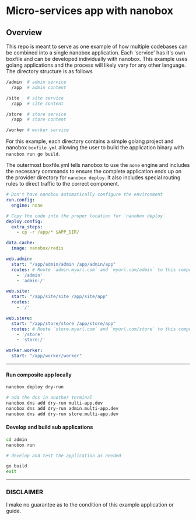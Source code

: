 # Micro-services app with nanobox

## Overview

This repo is meant to serve as one example of how multiple codebases can be combined into a single nanobox application. Each 'service' has it's own boxfile and can be developed individually with nanobox. This example uses golang applications and the process will likely vary for any other language. The directory structure is as follows

```sh
/admin  # admin service
  /app  # admin content

/site   # site service
  /app  # site content

/store  # store service
  /app  # store content

/worker # worker service
```

For this example, each directory contains a simple golang project and nanobox `boxfile.yml` allowing the user to build the application binary with `nanobox run go build`.

The outermost boxfile.yml tells nanobox to use the `none` engine and includes the necessary commands to ensure the complete application ends up on the provider directory for `nanobox deploy`. It also includes special routing rules to direct traffic to the correct component.
```yaml
# Don't have nanobox automatically configure the environment
run.config:
  engine: none

# Copy the code into the proper location for `nanobox deploy`
deploy.config:
  extra_steps:
    - cp -r /app/* $APP_DIR/

data.cache:
  image: nanobox/redis

web.admin:
  start: "/app/admin/admin /app/admin/app"
  routes: # Route `admin.myurl.com` and `myurl.com/admin` to this component
    - '/admin'
    - 'admin:/'

web.site:
  start: "/app/site/site /app/site/app"
  routes:
    - '/'

web.store:
  start: "/app/store/store /app/store/app"
  routes: # Route `store.myurl.com` and `myurl.com/store` to this component
    - '/store'
    - 'store:/'

worker.worker:
  start: "/app/worker/worker"
```

--------

#### Run composite app locally
```sh
nanobox deploy dry-run

# add the dns in another terminal
nanobox dns add dry-run multi-app.dev
nanobox dns add dry-run admin.multi-app.dev
nanobox dns add dry-run store.multi-app.dev
```

#### Develop and build sub applications
```sh
cd admin
nanobox run

# develop and test the application as needed

go build
exit
```

--------

### DISCLAIMER
I make no guarantee as to the condition of this example application or guide.
